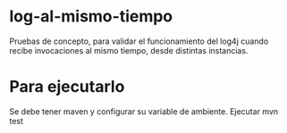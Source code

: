 # log-al-mismo-tiempo
Pruebas de concepto, para validar el funcionamiento del log4j cuando recibe invocaciones al mismo tiempo, desde distintas instancias.

# Para ejecutarlo
Se debe tener maven y configurar su variable de ambiente. Ejecutar mvn test
